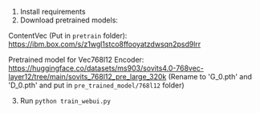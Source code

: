 1. Install requirements
2. Download pretrained models:

ContentVec (Put in `pretrain` folder): https://ibm.box.com/s/z1wgl1stco8ffooyatzdwsqn2psd9lrr 

Pretrained model for Vec768l12 Encoder: https://huggingface.co/datasets/ms903/sovits4.0-768vec-layer12/tree/main/sovits_768l12_pre_large_320k (Rename to 'G_0.pth' and 'D_0.pth' and put in `pre_trained_model/768l12` folder)

3. Run `python train_webui.py`
